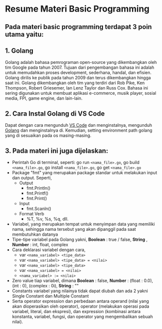# **Resume Materi Basic Programming**

## **Pada materi basic programming terdapat 3 poin utama yaitu:**

## **1. Golang**

Golang adalah bahasa pemrograman open-source yang dikembangkan oleh tim Google pada tahun 2007. Tujuan dari pengembangan bahasa ini adalah untuk memudahkan proses development, sederhana, handal, dan efisien. Golang dirilis ke publik pada tahun 2009 dan terus dikembangkan hingga saat ini. Golang dikembangkan oleh tim yang terdiri dari Rob Pike, Ken Thompson, Robert Griesemer, Ian Lenz Taylor dan Russ Cox. Bahasa ini sering digunakan untuk membuat aplikasi e-commerce, musik player, sosial media, FPI, game engine, dan lain-lain.

## **2. Cara Instal Golang di VS Code**

Dapat dengan cara mengunduh [VS Code](https://code.visualstudio.com/download) dan menginstalnya, mengunduh [Golang](https://go.dev/dl/) dan menginstalnya di. Kemudian, setting environment path golang yang di sesuaikan pada os masing-masing.

## 3. **Pada materi ini juga dijelaskan**:

- Perintah Go di terminal, seperti: go run `<nama_file>.go`, go build `<nama_file>.go`, go install `<nama_file>.go`, go get `<nama_file>.go`
- Package "fmt" yang merupakan package standar untuk melakukan input dan output. Seperti,
  - Output
    - fmt.Println()
    - fmt.Printf()
    - fmt.Print()
  - Input
    - fmt.Scanln()
  - Format Verb
    - %T, %v, %s, %q, dll.
- Variabel, yang merupakan tempat untuk menyimpan data yang memiliki nama, sehingga nama tersebut yang akan dipanggil pada saat membutuhkan datanya
- Tipe-tipe variabel pada Golang yakni, **Boolean** : true / false, **String** , **Number** : int, float, complex
- Cara deklarasi variabel dengan cara,
  - var `<nama_variabel> <tipe_data>`
  - var `<nama_variabel> <tipe_data> = <nilai>`
  - var `<nama_variabel> <tipe_data>`
  - var `<nama_variabel> = <nilai>`
  - `<nama_variabel> := <nilai>`
- Zero value tiap variabel, dimana **Boolean** : false, **Number** : (float : 0.0), (int : 0), (complex : 0i), **String** : ""
- Constants variabel yang nilainya tidak dapat diubah dan ada 2 yakni Single Constant dan Multiple Constant
- Serta operator expression dan perbedaan antara operand (nilai yang akan dioperasikan oleh operator), operator (melakukan operasi pada variabel, literal, dan ekspresi), dan expression (kombinasi antara konstanta, variabel, fungsi, dan operator yang mengembalikan sebuah nilai).
